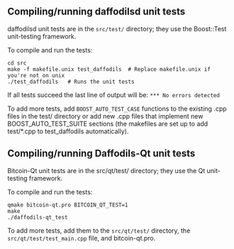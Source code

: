 Compiling/running daffodilsd unit tests
------------------------------------

daffodilsd unit tests are in the `src/test/` directory; they
use the Boost::Test unit-testing framework.

To compile and run the tests:

	cd src
	make -f makefile.unix test_daffodils  # Replace makefile.unix if you're not on unix
	./test_daffodils   # Runs the unit tests

If all tests succeed the last line of output will be:
`*** No errors detected`

To add more tests, add `BOOST_AUTO_TEST_CASE` functions to the existing
.cpp files in the test/ directory or add new .cpp files that
implement new BOOST_AUTO_TEST_SUITE sections (the makefiles are
set up to add test/*.cpp to test_daffodils automatically).


Compiling/running Daffodils-Qt unit tests
---------------------------------------

Bitcoin-Qt unit tests are in the src/qt/test/ directory; they
use the Qt unit-testing framework.

To compile and run the tests:

	qmake bitcoin-qt.pro BITCOIN_QT_TEST=1
	make
	./daffodils-qt_test

To add more tests, add them to the `src/qt/test/` directory,
the `src/qt/test/test_main.cpp` file, and bitcoin-qt.pro.
